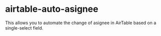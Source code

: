 # airtable-auto-asignee
This allows you to automate the change of asignee in AirTable based on a single-select field.
